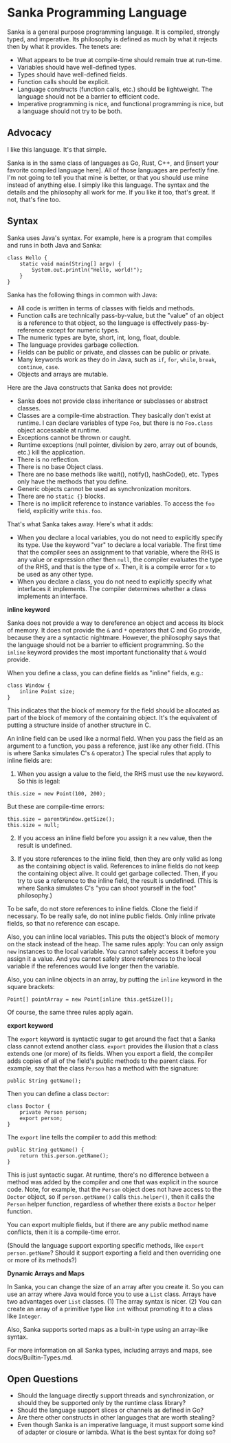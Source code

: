 # Sanka Programming Language

Sanka is a general purpose programming language. It is compiled,
strongly typed, and imperative. Its philosophy is defined as much by
what it rejects then by what it provides. The tenets are:

* What appears to be true at compile-time should remain true at run-time.
* Variables should have well-defined types.
* Types should have well-defined fields.
* Function calls should be explicit.
* Language constructs (function calls, etc.) should be lightweight.
  The language should not be a barrier to efficient code.
* Imperative programming is nice, and functional programming is nice, but
  a language should not try to be both.

## Advocacy

I like this language. It's that simple.

Sanka is in the same class of languages as Go, Rust, C++, and [insert
your favorite compiled language here]. All of those languages are
perfectly fine. I'm not going to tell you that mine is better, or that
you should use mine instead of anything else. I simply like this
language. The syntax and the details and the philosophy all work for
me. If you like it too, that's great. If not, that's fine too.

## Syntax

Sanka uses Java's syntax. For example, here is a program that compiles
and runs in both Java and Sanka:

~~~
class Hello {
    static void main(String[] argv) {
        System.out.println("Hello, world!");
    }
}
~~~

Sanka has the following things in common with Java:

* All code is written in terms of classes with fields and methods.
* Function calls are technically pass-by-value, but the "value" of an
  object is a reference to that object, so the language is effectively
  pass-by-reference except for numeric types.
* The numeric types are byte, short, int, long, float, double.
* The language provides garbage collection.
* Fields can be public or private, and classes can be public or private.
* Many keywords work as they do in Java, such as `if`, `for`, `while`,
  `break`, `continue`, `case`.
* Objects and arrays are mutable.

Here are the Java constructs that Sanka does not provide:

* Sanka does not provide class inheritance or subclasses or abstract classes.
* Classes are a compile-time abstraction. They basically don't exist at
  runtime. I can declare variables of type `Foo`, but there is no `Foo.class`
  object accessable at runtime.
* Exceptions cannot be thrown or caught.
* Runtime exceptions (null pointer, division by zero, array out of bounds,
  etc.) kill the application.
* There is no reflection.
* There is no base Object class.
* There are no base methods like wait(), notify(), hashCode(), etc. Types
  only have the methods that you define.
* Generic objects cannot be used as synchronization monitors.
* There are no `static {}` blocks.
* There is no implicit reference to instance variables. To access the `foo`
  field, explicitly write `this.foo`.

That's what Sanka takes away. Here's what it adds:

* When you declare a local variables, you do not need to explicitly
  specify its type. Use the keyword "var" to declare a local
  variable. The first time that the compiler sees an assignment to
  that variable, where the RHS is any value or expression other then
  `null`, the compiler evaluates the type of the RHS, and that is the
  type of `x`.  Then, it is a compile error for `x` to be used as any
  other type.
* When you declare a class, you do not need to explicitly specify what
  interfaces it implements. The compiler determines whether a class
  implements an interface.

**inline keyword**

Sanka does not provide a way to dereference an object and access its
block of memory. It does not provide the `&` and `*` operators that C
and Go provide, because they are a syntactic nightmare. However, the
philosophy says that the language should not be a barrier to efficient
programming. So the `inline` keyword provides the most important
functionality that `&` would provide.

When you define a class, you can define fields as "inline" fields, e.g.:
~~~
class Window {
    inline Point size;
}
~~~

This indicates that the block of memory for the field should be allocated
as part of the block of memory of the containing object. It's the
equivalent of putting a structure inside of another structure in C.

An inline field can be used like a normal field. When you pass the
field as an argument to a function, you pass a reference, just like
any other field. (This is where Sanka simulates C's `&` operator.) The
special rules that apply to inline fields are:

1. When you assign a value to the field, the RHS must use the `new`
keyword. So this is legal:
~~~
this.size = new Point(100, 200);
~~~
But these are compile-time errors:
~~~
this.size = parentWindow.getSize();
this.size = null;
~~~

2. If you access an inline field before you assign it a `new` value,
then the result is undefined.

3. If you store references to the inline field, then they are only
valid as long as the containing object is valid. References to inline
fields do not keep the containing object alive. It could get garbage
collected. Then, if you try to use a reference to the inline field,
the result is undefined. (This is where Sanka simulates C's "you can
shoot yourself in the foot" philosophy.)

To be safe, do not store references to inline fields. Clone the field
if necessary. To be really safe, do not inline public fields. Only
inline private fields, so that no reference can escape.

Also, you can inline local variables. This puts the object's block of
memory on the stack instead of the heap.  The same rules apply: You
can only assign `new` instances to the local variable. You cannot
safely access it before you assign it a value. And you cannot safely
store references to the local variable if the references would live
longer then the variable.

Also, you can inline objects in an array, by putting the `inline`
keyword in the square brackets:
~~~
Point[] pointArray = new Point[inline this.getSize()];
~~~
Of course, the same three rules apply again.

**export keyword**

The `export` keyword is syntactic sugar to get around the fact that a
Sanka class cannot extend another class. `export` provides the
illusion that a class extends one (or more) of its fields. When you
export a field, the compiler adds copies of all of the field's public
methods to the parent class. For example, say that the class `Person`
has a method with the signature:
~~~
public String getName();
~~~
Then you can define a class `Doctor`:
~~~
class Doctor {
    private Person person;
    export person;
}
~~~
The `export` line tells the compiler to add this method:
~~~
public String getName() {
    return this.person.getName();
}
~~~

This is just syntactic sugar. At runtime, there's no difference
between a method was added by the compiler and one that was explicit
in the source code. Note, for example, that the `Person` object does
not have access to the `Doctor` object, so if `person.getName()` calls
`this.helper()`, then it calls the `Person` helper function,
regardless of whether there exists a `Doctor` helper function.

You can export multiple fields, but if there are any public method
name conflicts, then it is a compile-time error.

(Should the language support exporting specific methods, like `export
person.getName`? Should it support exporting a field and then
overriding one or more of its methods?)

**Dynamic Arrays and Maps**

In Sanka, you can change the size of an array after you create it.  So
you can use an array where Java would force you to use a `List` class.
Arrays have two advantages over `List` classes. (1) The array syntax
is nicer. (2) You can create an array of a primitive type like `int`
without promoting it to a class like `Integer`.

Also, Sanka supports sorted maps as a built-in type using an
array-like syntax.

For more information on all Sanka types, including arrays and maps,
see docs/Builtin-Types.md.

## Open Questions

* Should the language directly support threads and synchronization,
  or should they be supported only by the runtime class library?
* Should the language support slices or channels as defined in Go?
* Are there other constructs in other languages that are worth stealing?
* Even though Sanka is an imperative language, it must support some kind of
  adapter or closure or lambda. What is the best syntax for doing so?
